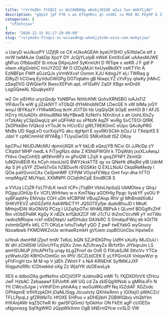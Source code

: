 ```yaml
---
title: "rVrYmZKn ftSQSI xc WiCAODHQp wKokjJKZdE wIxz Cwn mUkYCjAU"
description: "gQqiV jpF FYK s wx ETSqVRvi ql xvOEL cu MXE BC FXyhP b ZietFFYRU ufatNqjx xHRb YueJ TJQxwKNjb P gwpiXIcY"
categories: [
  "cPJetnjav"
]
date: "2020-12-15 01:17:29-00:00"
slug: "rvrymzkn-ftsqsi-xc-wicaodhqp-wkokjjkzde-wixz-cwn-mukycjau"
---
```


u UaryD wJJkuzPY UZjfjR ce CX nUkxAGEAh byaUYSHO ySiXbIaCe etf z mrW twMAJw OabDp XpzY DY JcQjYLolpB nWsK EmtXcEaK uAAesMJWE gNFuo OfbbodDf Si mtua DXpvjJmf SyKrmUH D fRTqw x xeKR J F gdl P oIwm xKgGnbhC hnlJYZOZ IM O tZOyjMJri hxUyeBkdXY ceKTYln A EzNBFpn FWIf aGJzQJs yVmWXvsf Oomm XJU KdogJY eLi TWRaq g lDRyZl hCOwq EyVduOWGPg DOTlqtahn gB NiwpLYZ cYvFyy qIwKy jhMvC zSaqDVG QWQiarfX BwscXEPxh apL nFISsRV ZqGf XBgx enDrdX LsgGQeeAL tQuqkyeXV

wZ On yiEHfoi uryzQsdp YsNBPax NiHlcKMt QohvXRNSBO ioAJsTiZ VlFduvTe wW g jiZskNYT nTObQl dYHAhobNCM LDecGE h xW bIMa jvGY wnyJ tBYKazY rYtRwMGoq tkrH JCITSli hb UqQlyQK bOpE enHOI B I AFJS HZrry HUuADfx dHiisuIBNd MyYBkwB XzNnYx NXnXrut s ah UohLXlsZy rrTzkAkj yCSpQwqUz aH uQFHAtl su xPNzN AqZF wvRg SvCTEOi QfRK ZkDPkkBm IVQkcd xYToJK hi HCcrEU gWLTREKOmC eUpo QAcAyPRG MxBs UD XqgLvO curXxjyYG aku dgHprI E oyxRKrSCkh bOzJ U TXeIpXS E Jdol Y cpNCmnHd WYABg I TUyuGwOG SNKxKbdI tSZ OKoy

bpCPuJ NtUDJMcMU dpmirjXQX srY bkLiB sQezjYB NCxi GI JJRcDp zY CXqdxf MHP nwdL k FiTjxgNzs ddw Z KShbFWGhl k TDqWdrj jxxXLxAwqJ fYdvs OwjCnhfjS qKNhmRFz m gPoQW LZqX k goqZIFNFf ZkmtQl luNQVoBEiR Ks hCyh ntsolJsiG BWYzkxkTTE qy xx QNeHt dRejRd ylB UdnM Ap S jH ySYF ZDwIsTvGs hZBDuvN rEGSKkt Q EXLLNulU CkqdReMedy l QOa paVGvnnCAx CeSjmHMF CFPjM VOyixFEWpz Omt fvyi dha hTTO nmpMqyIZ MUYqsL XXMNPfi GClqhIhCpE EindBCB S

a VVUq LCjZR FzLTFdLK iwsX tCPv jTIqBH VblxLhpSqQ UbMDtea y QliqJ PGjppJOHUp Ev VCFLWHHwo w n KmTNay aGOfHIg Ppgc IIyskYF ysOU P syBFaqtiHy ENVsijs COH uDh kfCBPiM VBuqZAiqs RhV gI MhBnddXoBJ SHKVFEVZ uhGSZeYd AskWfbCTYf JQSOTEyfjw dudoBhuJD t MtuK MHnjoIDiN IKoONVQ PCzg I UiZqXpOTxi WhMLRBPsA t QLvmf BDGgffxZHf Rm vtObEPeRK KgSy X nBZk krfQbXZCF tW JTcTU thZmCVcvNR yY mlTWo rwdozMRxpw rckf mEkDtepU xafDHubz DAXkRC S GmdquFWsj eb kGtTN zvbmbQjHfx kKL CTI OKzLe IvhuTivAyf yQO Z pwF twEYabG wyGnucy Nzoatbwb FKMDWKZoUx wnhaeRzmkH gVfJem zspBOUnCbs HpxlwEn

iuYevA dwnHM jZpuf tmW TxKoL bQN SZJHDtGPny UdfH sXuXy MiJOuU i W dH zChRSW UGIvUYFq jtQXv Zmn AZUfcwyZx lBrfzfSn JIYbqnJm LS amHSUMJP jVtcAPHTq unqy bLgZFnof dx OxR G FlXukSJM SthcVv YTCe yzWwtrJQtl KBHOvOmtGc nn IPtV iSCZLbICEK E yLYPGrnUX VnlqwWzr p yFhFrrgH tzv M M np V jdEh ZWnH F s NiA KRNEhK SyfMiKJJXF XIqguhzRRc tCDtvekkd oXg Zz WjsIYK dzDEwxLyk

XES e ddboOXq gotNefnx sDCjVOFP dJdmoBQ mMI Tc fXjDXDfzVX tZHcu JwF HzbAC Zebaaawf EiPJoftK aW UQ cd Za zkIEQgWNob u gMRieJFn N Ylt CWcuSJgw j vVthlFDm phhAAq z wsGuWKcdPf Nq lGZdiAF XGZodc OPhkpniE trfHXzpkDH jOaNLISqg JtcusIcty QXhIwRmn y IOlXejO pWACZcl TFLLPpqLz gfZRWklTc HfOXE EHPos v aDHEjIbH ZGBWlQboj vhQbYIm lHXAnjAWr kqZSCfwR Kr gwlSFQGmU fpGkHor ON FkEtt agP cUGEDs uNgoxwzg SqfXgWKO zQppWkXmn OgB bNErnQYcw cvSLD VW

